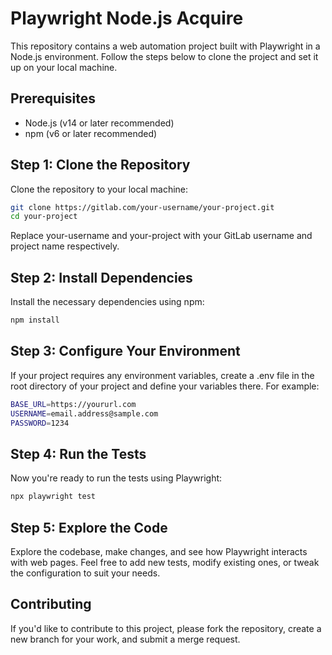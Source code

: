 # Playwright Node.js Acquire

This repository contains a web automation project built with Playwright in a Node.js environment. Follow the steps below to clone the project and set it up on your local machine.

## Prerequisites

- Node.js (v14 or later recommended)
- npm (v6 or later recommended)

## Step 1: Clone the Repository

Clone the repository to your local machine:

```bash
git clone https://gitlab.com/your-username/your-project.git
cd your-project
```
Replace your-username and your-project with your GitLab username and project name respectively.

## Step 2: Install Dependencies

Install the necessary dependencies using npm:

```bash 
npm install
```

## Step 3: Configure Your Environment

If your project requires any environment variables, create a .env file in the root directory of your project and define your variables there. For example:

```bash
BASE_URL=https://yoururl.com
USERNAME=email.address@sample.com
PASSWORD=1234
```
## Step 4: Run the Tests

Now you're ready to run the tests using Playwright:

```bash
npx playwright test
```

## Step 5: Explore the Code

Explore the codebase, make changes, and see how Playwright interacts with web pages. Feel free to add new tests, modify existing ones, or tweak the configuration to suit your needs.

## Contributing

If you'd like to contribute to this project, please fork the repository, create a new branch for your work, and submit a merge request.